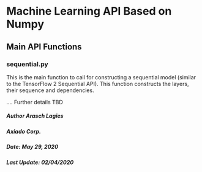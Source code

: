 # Machine Learning API Based on Numpy

## Main API Functions

### sequential.py

This is the main function to call for constructing a sequential model (similar to the TensorFlow 2 Sequential API).
This function constructs the layers, their sequence and dependencies.

.... Further details TBD

  

##### Author Arasch Lagies
##### Axiado Corp.
##### Date: May 29, 2020
##### Last Update: 02/04/2020